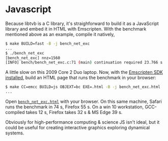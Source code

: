 # Javascript

Because libtvb is a C library, it's straighforward to build it as a JavaScript
library and embed it in HTML with Emscripten. With the benchmark mentioned above
as an example, compile it natively,

```bash
$ make BUILD=fast -B -j bench_net_exc
...
$ ./bench_net_exc
[bench_net_exc] nnz=1560
[INFO] bench/bench_net_exc.c:71 (main) continuation required 23.766 s
```

A little slow on this 2009 Core 2 Duo laptop. Now, with 
the [Emscripten SDK installed](http://kripken.github.io/emscripten-site/docs/getting_started/downloads.html),
build an HTML page that runs the benchmark in your browser:

```bash
$ make CC=emcc BUILD=js OBJEXT=bc EXE=.html -B -j bench_net_exc.html
...
```

Open [`bench_net_exc.html`](http://rawgit.com/maedoc/libtvb/js-bench-html/bench_net_exc.html)
 with your browser. On this same machine, Safari
runs the benchmark in 74 s, Firefox 55 s. On a win 10 workstation,
GCC-compiled takes 12 s, Firefox takes 32 s & MS Edge 39 s.

Obviously for high-performance computing & science JS isn't ideal, but it could
be useful for creating interactive graphics exploring dynamical systems.
